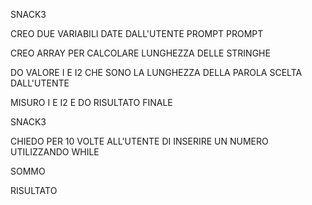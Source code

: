 
SNACK3


CREO DUE VARIABILI DATE DALL'UTENTE 
PROMPT
PROMPT

CREO ARRAY PER CALCOLARE LUNGHEZZA DELLE STRINGHE

DO VALORE I E I2 CHE SONO LA LUNGHEZZA DELLA PAROLA SCELTA DALL'UTENTE 

MISURO I E I2 E DO RISULTATO FINALE 




SNACK3

CHIEDO PER 10 VOLTE ALL'UTENTE DI INSERIRE UN NUMERO UTILIZZANDO WHILE 



SOMMO 

RISULTATO
